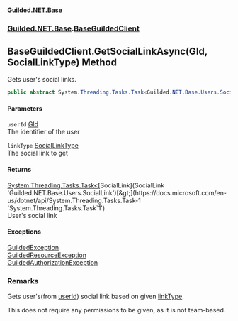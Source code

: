
#### [Guilded.NET.Base](Guilded_NET_Base 'Guilded_NET_Base')
### [Guilded.NET.Base](Guilded_NET_Base#Guilded_NET_Base 'Guilded.NET.Base').[BaseGuildedClient](BaseGuildedClient 'Guilded.NET.Base.BaseGuildedClient')
## BaseGuildedClient.GetSocialLinkAsync(GId, SocialLinkType) Method
Gets user's social links.  
```csharp
public abstract System.Threading.Tasks.Task<Guilded.NET.Base.Users.SocialLink> GetSocialLinkAsync(Guilded.NET.Base.GId userId, Guilded.NET.Base.Users.SocialLinkType linkType);
```

#### Parameters
<a name='Guilded_NET_Base_BaseGuildedClient_GetSocialLinkAsync(Guilded_NET_Base_GId_Guilded_NET_Base_Users_SocialLinkType)_userId'></a>
`userId` [GId](GId 'Guilded.NET.Base.GId')  
The identifier of the user
  
<a name='Guilded_NET_Base_BaseGuildedClient_GetSocialLinkAsync(Guilded_NET_Base_GId_Guilded_NET_Base_Users_SocialLinkType)_linkType'></a>
`linkType` [SocialLinkType](SocialLinkType 'Guilded.NET.Base.Users.SocialLinkType')  
The social link to get
  

#### Returns
[System.Threading.Tasks.Task&lt;](https://docs.microsoft.com/en-us/dotnet/api/System.Threading.Tasks.Task-1 'System.Threading.Tasks.Task`1')[SocialLink](SocialLink 'Guilded.NET.Base.Users.SocialLink')[&gt;](https://docs.microsoft.com/en-us/dotnet/api/System.Threading.Tasks.Task-1 'System.Threading.Tasks.Task`1')  
User's social link

#### Exceptions
[GuildedException](GuildedException 'Guilded.NET.Base.GuildedException')  
[GuildedResourceException](GuildedResourceException 'Guilded.NET.Base.GuildedResourceException')  
[GuildedAuthorizationException](GuildedAuthorizationException 'Guilded.NET.Base.GuildedAuthorizationException')  
### Remarks
Gets user's(from [userId](BaseGuildedClient_GetSocialLinkAsync(GId_SocialLinkType)#Guilded_NET_Base_BaseGuildedClient_GetSocialLinkAsync(Guilded_NET_Base_GId_Guilded_NET_Base_Users_SocialLinkType)_userId 'Guilded.NET.Base.BaseGuildedClient.GetSocialLinkAsync(Guilded.NET.Base.GId, Guilded.NET.Base.Users.SocialLinkType).userId')) social link based on given [linkType](BaseGuildedClient_GetSocialLinkAsync(GId_SocialLinkType)#Guilded_NET_Base_BaseGuildedClient_GetSocialLinkAsync(Guilded_NET_Base_GId_Guilded_NET_Base_Users_SocialLinkType)_linkType 'Guilded.NET.Base.BaseGuildedClient.GetSocialLinkAsync(Guilded.NET.Base.GId, Guilded.NET.Base.Users.SocialLinkType).linkType').



This does not require any permissions to be given, as it is not team-based.
